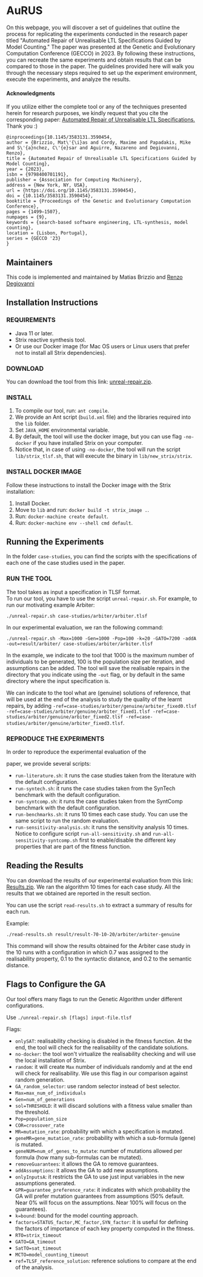 # AuRUS

On this webpage, you will discover a set of guidelines that outline the process for replicating the experiments
conducted in the research paper titled "Automated Repair of Unrealisable LTL Specifications Guided by Model Counting."
The paper was presented at the Genetic and Evolutionary Computation Conference (GECCO) in 2023. By following these
instructions, you can recreate the same experiments and obtain results that can be compared to those in the paper. The
guidelines provided here will walk you through the necessary steps required to set up the experiment environment,
execute the experiments, and analyze the results.

#### Acknowledgments

If you utilize either the complete tool or any of the techniques presented herein for research purposes, we kindly
request that you cite the corresponding
paper: [Automated Repair of Unrealisable LTL Specifications.](https://dl.acm.org/doi/10.1145/3583131.3590454) Thank
you :)

```
@inproceedings{10.1145/3583131.3590454,
author = {Brizzio, Mat\'{\i}as and Cordy, Maxime and Papadakis, Mike and S\'{a}nchez, C\'{e}sar and Aguirre, Nazareno and Degiovanni, Renzo},
title = {Automated Repair of Unrealisable LTL Specifications Guided by Model Counting},
year = {2023},
isbn = {9798400701191},
publisher = {Association for Computing Machinery},
address = {New York, NY, USA},
url = {https://doi.org/10.1145/3583131.3590454},
doi = {10.1145/3583131.3590454},
booktitle = {Proceedings of the Genetic and Evolutionary Computation Conference},
pages = {1499–1507},
numpages = {9},
keywords = {search-based software engineering, LTL-synthesis, model counting},
location = {Lisbon, Portugal},
series = {GECCO '23}
}
```

## Maintainers 

This code is implemented and maintained by Matias Brizzio and [Renzo Degiovanni](https://rdegiovanni.github.io)

## Installation Instructions

### REQUIREMENTS

- Java 11 or later.
- Strix reactive synthesis tool.
- Or use our Docker image (for Mac OS users or Linux users that prefer not to install all Strix dependencies).

### DOWNLOAD

You can download the tool from this link: [unreal-repair.zip](link).

### INSTALL

1. To compile our tool, run: `ant compile`.
2. We provide an Ant script (`build.xml` file) and the libraries required into the `lib` folder.
3. Set `JAVA_HOME` environmental variable.
4. By default, the tool will use the docker image, but you can use flag `-no-docker` if you have installed Strix on your
   computer.
5. Notice that, in case of using `-no-docker`, the tool will run the script `lib/strix_tlsf.sh`, that will execute the
   binary in `lib/new_strix/strix`.

### INSTALL DOCKER IMAGE

Follow these instructions to install the Docker image with the Strix installation:

1. Install Docker.
2. Move to `lib` and run: `docker build -t strix_image .`.
3. Run: `docker-machine create default`.
4. Run: `docker-machine env --shell cmd default`.

## Running the Experiments

In the folder `case-studies`, you can find the scripts with the specifications of each one of the case studies used in
the paper.

### RUN THE TOOL

The tool takes as input a specification in TLSF format.  
To run our tool, you have to use the script `unreal-repair.sh`.
For example, to run our motivating example Arbiter:

```
./unreal-repair.sh case-studies/arbiter/arbiter.tlsf 
```

In our experimental evaluation, we ran the following command:

```
./unreal-repair.sh -Max=1000 -Gen=1000 -Pop=100 -k=20 -GATO=7200 -addA -out=result/arbiter/ case-studies/arbiter/arbiter.tlsf 
```

In the example, we indicate to the tool that 1000 is the maximum number of individuals to be generated, 100 is the
population size per iteration, and assumptions can be added. The tool will save the realisable repairs in the directory
that you indicate using the `-out` flag, or by default in the same directory where the input specification is.

We can indicate to the tool what are (genuine) solutions of reference, that will be used at the end of the analysis to
study the quality of the learnt repairs, by
adding `-ref=case-studies/arbiter/genuine/arbiter_fixed0.tlsf -ref=case-studies/arbiter/genuine/arbiter_fixed1.tlsf -ref=case-studies/arbiter/genuine/arbiter_fixed2.tlsf -ref=case-studies/arbiter/genuine/arbiter_fixed3.tlsf`.

### REPRODUCE THE EXPERIMENTS

In order to reproduce the experimental evaluation of the

paper, we provide several scripts:

- `run-literature.sh`: it runs the case studies taken from the literature with the default configuration.
- `run-syntech.sh`: it runs the case studies taken from the SynTech benchmark with the default configuration.
- `run-syntcomp.sh`: it runs the case studies taken from the SyntComp benchmark with the default configuration.
- `run-benchmarks.sh`: it runs 10 times each case study. You can use the same script to run the random evaluation.
- `run-sensitivity-analysis.sh`: it runs the sensitivity analysis 10 times. Notice to configure
  script `run-all-sensitivity.sh` and `run-all-sensitivity-syntcomp.sh` first to enable/disable the different key
  properties that are part of the fitness function.

## Reading the Results

You can download the results of our experimental evaluation from this link: [Results.zip](link).
We ran the algorithm 10 times for each case study. All the results that we obtained are reported in the result section.

You can use the script `read-results.sh` to extract a summary of results for each run.

Example:

```
./read-results.sh result/result-70-10-20/arbiter/arbiter-genuine
```

This command will show the results obtained for the Arbiter case study in the 10 runs with a configuration in which 0.7
was assigned to the realisability property, 0.1 to the syntactic distance, and 0.2 to the semantic distance.

## Flags to Configure the GA

Our tool offers many flags to run the Genetic Algorithm under different configurations.

Use `./unreal-repair.sh [flags] input-file.tlsf`

Flags:

- `onlySAT`: realisability checking is disabled in the fitness function. At the end, the tool will check for the
  realisability of the candidate solutions.
- `no-docker`: the tool won't virtualize the realisability checking and will use the local installation of Strix.
- `random`: it will create `Max` number of individuals randomly and at the end will check for realisability. We use this
  flag in our comparison against random generation.
- `GA_random_selector`: use random selector instead of best selector.
- `Max=max_num_of_individuals`
- `Gen=num_of_generations`
- `sol=THRESHOLD`: it will discard solutions with a fitness value smaller than the threshold.
- `Pop=population_size`
- `COR=crossover_rate`
- `MR=mutation_rate`: probability with which a specification is mutated.
- `geneMR=gene_mutation_rate`: probability with which a sub-formula (gene) is mutated.
- `geneNUM=num_of_genes_to_mutate`: number of mutations allowed per formula (how many sub-formulas can be mutated).
- `removeGuarantees`: it allows the GA to remove guarantees.
- `addAssumptions`: it allows the GA to add new assumptions.
- `onlyInputsA`: it restricts the GA to use just input variables in the new assumptions generated.
- `GPR=guarantee_preference_rate`: it indicates with which probability the GA will prefer mutation guarantees from
  assumptions (50% default. Near 0% will focus on the assumptions. Near 100% will focus on the guarantees).
- `k=bound`: bound for the model counting approach.
- `factors=STATUS_factor,MC_factor,SYN_factor`: it is useful for defining the factors of importance of each key property
  computed in the fitness.
- `RTO=strix_timeout`
- `GATO=GA_timeout`
- `SatTO=sat_timeout`
- `MCTO=model_counting_timeout`
- `ref=TLSF_reference_solution`: reference solutions to compare at the end of the analysis.
